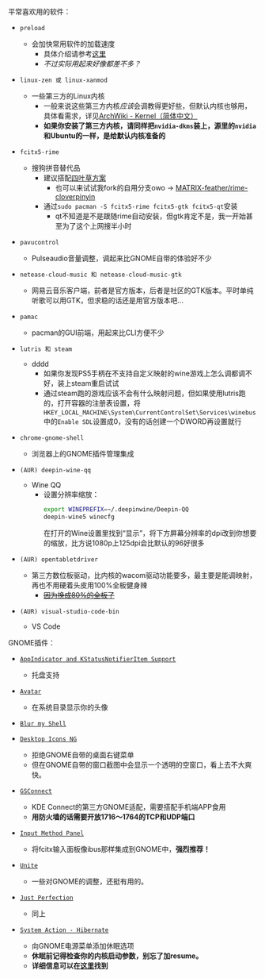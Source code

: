 平常喜欢用的软件：
* `preload`
    * 会加快常用软件的加载速度
        * 具体介绍请参考[这里](https://wiki.archlinux.org/title/Preload_(%E7%AE%80%E4%BD%93%E4%B8%AD%E6%96%87)#preload)
        * *不过实际用起来好像都差不多？*

* `linux-zen 或 linux-xanmod`
    * 一些第三方的Linux内核
        * 一般来说这些第三方内核*应该*会调教得更好些，但默认内核也够用，具体看需求，详见[ArchWiki - Kernel（简体中文）](https://wiki.archlinux.org/title/Kernel_(%E7%AE%80%E4%BD%93%E4%B8%AD%E6%96%87))
        * **如果你安装了第三方内核，请同样把`nvidia-dkms`装上，源里的`nvidia`和Ubuntu的一样，是给默认内核准备的**

* `fcitx5-rime`
    * 搜狗拼音替代品
        * 建议搭配[四叶草方案](https://github.com/fkxxyz/rime-cloverpinyin)
            * 也可以来试试我fork的自用分支owo -> [MATRIX-feather/rime-cloverpinyin](https://github.com/MATRIX-feather/rime-cloverpinyin)
        * 通过`sudo pacman -S fcitx5-rime fcitx5-gtk fcitx5-qt`安装
            * qt不知道是不是跟随rime自动安装，但gtk肯定不是，我一开始甚至为了这个上网搜半小时

* `pavucontrol`
    * Pulseaudio音量调整，调起来比GNOME自带的体验好不少

* `netease-cloud-music 和 netease-cloud-music-gtk`
    * 网易云音乐客户端，前者是官方版本，后者是社区的GTK版本。平时单纯听歌可以用GTK，但求稳的话还是用官方版本吧...

* `pamac`
    * pacman的GUI前端，用起来比CLI方便不少

* `lutris 和 steam`
    * dddd
        * 如果你发现PS5手柄在不支持自定义映射的wine游戏上怎么调都调不好，装上steam重启试试
        * 通过steam跑的游戏应该不会有什么映射问题，但如果使用lutris跑的，打开容器的注册表设置，将`HKEY_LOCAL_MACHINE\System\CurrentControlSet\Services\winebus`中的`Enable SDL`设置成0，没有的话创建一个DWORD再设置就行

* `chrome-gnome-shell`
    * 浏览器上的GNOME插件管理集成

* `(AUR) deepin-wine-qq`
    * Wine QQ
        * 设置分辨率缩放：
            ```Bash
            export WINEPREFIX=~/.deepinwine/Deepin-QQ
            deepin-wine5 winecfg
            ```
            在打开的Wine设置里找到“显示”，将下方屏幕分辨率的dpi改到你想要的缩放，比方说1080p上125dpi会比默认的96好很多

* `(AUR) opentabletdriver`
    * 第三方数位板驱动，比内核的wacom驱动功能要多，最主要是能调映射，再也不用硬着头皮用100%全板健身辣
        * ~~[因为换成80%的全板了](../ubuntu/otd.json)~~

* `(AUR) visual-studio-code-bin`
    * VS Code

GNOME插件：
* [`AppIndicator and KStatusNotifierItem Support`](https://extensions.gnome.org/extension/615/appindicator-support/)
    * 托盘支持

* [`Avatar`](https://extensions.gnome.org/extension/4782/avatar/)
    * 在系统目录显示你的头像

* [`Blur my Shell`](https://extensions.gnome.org/extension/3193/blur-my-shell/)

* [`Desktop Icons NG`](https://extensions.gnome.org/extension/2087/desktop-icons-ng-ding/)
    * 拒绝GNOME自带的桌面右键菜单
    * 但在GNOME自带的窗口截图中会显示一个透明的空窗口，看上去不大爽快。

* [`GSConnect`](https://extensions.gnome.org/extension/1319/gsconnect/)
    * KDE Connect的第三方GNOME适配，需要搭配手机端APP食用
    * **用防火墙的话需要开放1716～1764的TCP和UDP端口**

* [`Input Method Panel`](https://extensions.gnome.org/extension/261/kimpanel/)
    * 将fcitx输入面板像ibus那样集成到GNOME中，**强烈推荐！**

* [`Unite`](https://extensions.gnome.org/extension/1287/unite/)
    * 一些对GNOME的调整，还挺有用的。

* [`Just Perfection`](https://extensions.gnome.org/extension/3843/just-perfection/)
    * 同上

* [`System Action - Hibernate`](https://extensions.gnome.org/extension/3814/system-action-hibernate/)
    * 向GNOME电源菜单添加休眠选项
    * **休眠前记得检查你的内核启动参数，别忘了加resume。**
    * **详细信息可以在[这里](https://wiki.archlinux.org/title/Power_management_(%E7%AE%80%E4%BD%93%E4%B8%AD%E6%96%87)/Suspend_and_hibernate_(%E7%AE%80%E4%BD%93%E4%B8%AD%E6%96%87)#%E4%BC%91%E7%9C%A0)找到**